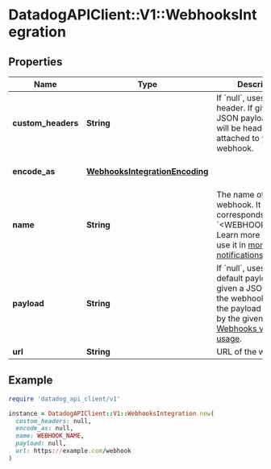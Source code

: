 # DatadogAPIClient::V1::WebhooksIntegration

## Properties

| Name               | Type                                                              | Description                                                                                                                                                                                                                 | Notes                                 |
| ------------------ | ----------------------------------------------------------------- | --------------------------------------------------------------------------------------------------------------------------------------------------------------------------------------------------------------------------- | ------------------------------------- |
| **custom_headers** | **String**                                                        | If &#x60;null&#x60;, uses no header. If given a JSON payload, these will be headers attached to your webhook.                                                                                                               | [optional]                            |
| **encode_as**      | [**WebhooksIntegrationEncoding**](WebhooksIntegrationEncoding.md) |                                                                                                                                                                                                                             | [optional][default to &#39;json&#39;] |
| **name**           | **String**                                                        | The name of the webhook. It corresponds with &#x60;&lt;WEBHOOK_NAME&gt;&#x60;. Learn more on how to use it in [monitor notifications](https://docs.datadoghq.com/monitors/notify).                                          |                                       |
| **payload**        | **String**                                                        | If &#x60;null&#x60;, uses the default payload. If given a JSON payload, the webhook returns the payload specified by the given payload. [Webhooks variable usage](https://docs.datadoghq.com/integrations/webhooks/#usage). | [optional]                            |
| **url**            | **String**                                                        | URL of the webhook.                                                                                                                                                                                                         |                                       |

## Example

```ruby
require 'datadog_api_client/v1'

instance = DatadogAPIClient::V1::WebhooksIntegration.new(
  custom_headers: null,
  encode_as: null,
  name: WEBHOOK_NAME,
  payload: null,
  url: https://example.com/webhook
)
```
